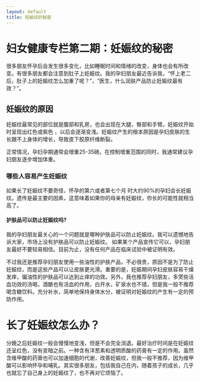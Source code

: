 ```yaml
---
layout: default
title: 妊娠纹的秘密
---
```


# 妇女健康专栏第二期：妊娠纹的秘密

很多朋友怀孕后会发生很多变化，比如睡眠时间和情绪的改变，身体也会有所改变。有很多朋友都会注意到肚子上妊娠纹。我的孕妇朋友最近告诉我，“怀上老二后，肚子上的妊娠纹怎么加重了呢？”，“医生，什么润肤产品防止妊娠纹最有效？”。

## 妊娠纹的原因

妊娠纹最常见的部位就是腹部和乳房，也会出现在大腿，臀部和手臂。妊娠纹开始时呈现出红色或紫色 ，以后会逐渐变浅。妊娠纹产生的根本原因是孕妇皮肤的生长跟不上身体的增长，导致皮下胶原纤维断裂。

正常情况，孕妇孕期通常会增重25-35磅。在控制增重范围的同时，我通常建议孕妇朋友逐步增加体重。

### 哪些人容易产生妊娠纹

如果长了妊娠纹不要奇怪，怀孕的第六或者第七个月 时大约90%的孕妇会长妊娠纹。遗传是最主要的因素，这意味着如果你的母亲有妊娠纹，你长的可能性就相当高了。

#### 护肤品可以防止妊娠纹吗?

我的孕妇朋友最关心的一个问题就是哪种护肤品可以防止妊娠纹。我可以遗憾地告诉大家，市场上没有护肤品可以防止妊娠纹。 如果某个产品宣传它可以，孕妇朋友最好不要轻易相信。目前为止，没有任何产品在临床试验中被证明有效。

不过我还是推荐孕妇朋友使用一些油性的护肤产品，不必很贵，原因不是为了防止妊娠纹，而是这些产品可以让皮肤更光滑。重要的是，妊娠期间孕妇皮肤容易干燥发痒，偏油性的护肤品可以达到止痒的功效。另外，我也推荐孕妇朋友，多煲些活血功效的汤喝，酒酿也有活血的作用，白开水，矿泉水也不错，但是我一般不推荐喝含糖饮料。充分补水，简单地保持身体水分，被证明对妊娠纹的产生有一定的预防作用。

# 长了妊娠纹怎么办？

分娩之后妊娠纹一般会慢慢地变浅，但是不会完全消退。最好治疗时间是在妊娠纹还呈红色，没有变暗之前。一种含有洋葱素和透明质酸的药膏有一定的作用。虽然含维甲酸的药膏也可以加速细胞的代谢，改善妊娠纹，但我一般不推荐，因为维甲酸可以影响怀孕和哺乳。其实很多朋友，包括我自己在内，随着孩子的成长，几乎也就忘了自己身上的妊娠纹了，也不再对它烦恼了。
